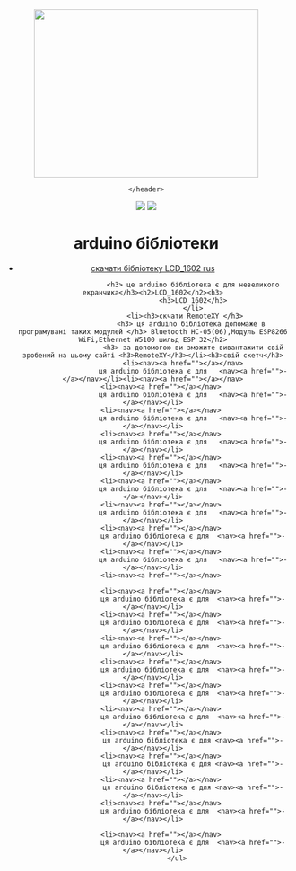 <html>
    <head>
    <link rel="style" href="style.css"/>
    </head>
    <header>    <img src="https://all-arduino.ru/wp-content/uploads/cropped-cropped-arduino-bluetooth-control.png" width="400px" height="300px/">
        
    </header>
<body>
    <img src="https://prv3.lori-images.net/0006020471-larger.jpg"width"1500px"height"5000px"/>
     <img src="https://prv3.lori-images.net/0006020471-larger.jpg">
    <h1>arduino бібліотеки </h1>
    <ul>
        <li><nav><a href="https://drive.google.com/file/d/1OBP--R6UXi14gwpj92Sb23oyYJr1dBmD/view?usp=sharing">скачати бібліотеку LCD_1602 rus </a></nav>
                       
                        <h3> це arduino бібліотека є для невеликого екранчика</h3><h2>LCD_1602</h2><h3>
                        <h3>LCD_1602</h3>
                        </li>
                    <li><h3>скчати RemoteXY </h3>
                       <h3> ця arduino бібліотека допомаже в програмувані таких модулей </h3> Bluetooth HC-05(06),Модуль ESP8266 WiFi,Ethernet W5100 шильд ESP 32</h2>
                        <h3> за допомогою ви зможите вивантажити свій зробений на цьому сайті <h3>RemoteXY</h3></li><h3>свій скетч</h3>
                   <li><nav><a href=""></a></nav>
                        ця arduino бібліотека є для   <nav><a href="">-</a></nav></li><li><nav><a href=""></a></nav>
        <li><nav><a href=""></a></nav>
                        ця arduino бібліотека є для   <nav><a href="">-</a></nav></li>
        <li><nav><a href=""></a></nav>
                        ця arduino бібліотека є для   <nav><a href="">-</a></nav></li>
        <li><nav><a href=""></a></nav>
                        ця arduino бібліотека є для   <nav><a href="">-</a></nav></li>
        <li><nav><a href=""></a></nav>
                        ця arduino бібліотека є для   <nav><a href="">-</a></nav></li>
        <li><nav><a href=""></a></nav>
                        ця arduino бібліотека є для   <nav><a href="">-</a></nav></li>
        <li><nav><a href=""></a></nav>
                        ця arduino бібліотека є для   <nav><a href="">-</a></nav></li>
        <li><nav><a href=""></a></nav>
                        ця arduino бібліотека є для  <nav><a href="">-</a></nav></li>
        <li><nav><a href=""></a></nav>
                        ця arduino бібліотека є для   <nav><a href="">-</a></nav></li>
        <li><nav><a href=""></a></nav>
                       
        <li><nav><a href=""></a></nav>
                        ця arduino бібліотека є для  <nav><a href="">-</a></nav></li>
        <li><nav><a href=""></a></nav>
                        ця arduino бібліотека є для  <nav><a href="">-</a></nav></li>
        <li><nav><a href=""></a></nav>
                        ця arduino бібліотека є для  <nav><a href="">-</a></nav></li>
        <li><nav><a href=""></a></nav>
                        ця arduino бібліотека є для  <nav><a href="">-</a></nav></li>
        <li><nav><a href=""></a></nav>
                        ця arduino бібліотека є для  <nav><a href="">-</a></nav></li>
        <li><nav><a href=""></a></nav>
                        ця arduino бібліотека є для  <nav><a href="">-</a></nav></li>
        <li><nav><a href=""></a></nav>
                        ця arduino бібліотека є для <nav><a href="">-</a></nav></li>
        <li><nav><a href=""></a></nav>
                        ця arduino бібліотека є для <nav><a href="">-</a></nav></li>
        <li><nav><a href=""></a></nav>
                        ця arduino бібліотека є для <nav><a href="">-</a></nav></li>
        <li><nav><a href=""></a></nav>
                        ця arduino бібліотека є для  <nav><a href="">-</a></nav></li>
     
        <li><nav><a href=""></a></nav>
                        ця arduino бібліотека є для  <nav><a href="">-</a></nav></li>
                </ul>
</body>
</html>
